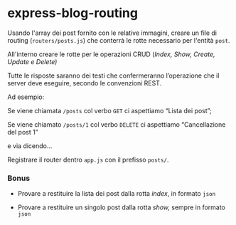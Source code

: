 # express-blog-routing

Usando l'array dei post fornito con le relative immagini, creare un file di routing (`routers/posts.js`) che conterrà le rotte necessario per l'entità `post`.

All'interno creare le rotte per le operazioni CRUD (*Index, Show, Create, Update e Delete)*

Tutte le risposte saranno dei testi che confermeranno l’operazione che il server deve eseguire, secondo le convenzioni REST.

Ad esempio: 

Se viene chiamata `/posts` col verbo `GET` ci aspettiamo “Lista dei post”;

Se viene chiamato `/posts/1` col verbo `DELETE` ci aspettiamo “Cancellazione del post 1”

e via dicendo…  

Registrare il router dentro `app.js` con il prefisso `posts/`.

### Bonus

- Provare a restituire la lista dei post dalla rotta *index*, in formato `json`

- Provare a restituire un singolo post dalla rotta *show,* sempre in formato `json`
